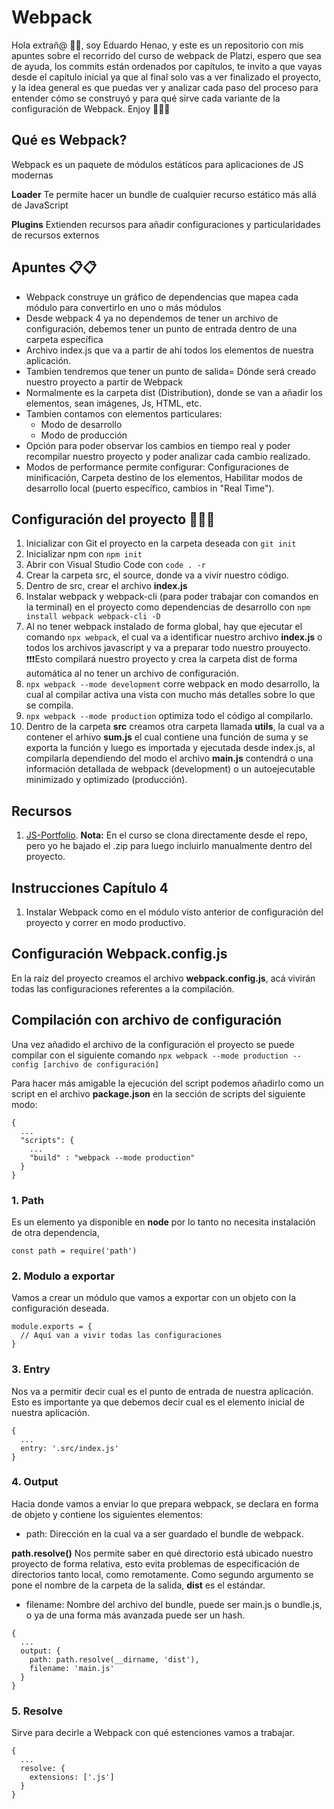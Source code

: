 # Webpack
Hola extrañ@ 👋👤, soy Eduardo Henao, y este es un repositorio con mis apuntes sobre el recorrido del curso de webpack de Platzi, espero que sea de ayuda, los commits están ordenados por capítulos, te invito a que vayas desde el capítulo inicial ya que al final solo vas a ver finalizado el proyecto, y la idea general es que puedas ver y analizar cada paso del proceso para entender cómo se construyó y para qué sirve cada variante de la configuración de Webpack. Enjoy 🤘🤘🤘

## Qué es Webpack?
Webpack es un paquete de módulos estáticos para aplicaciones de JS modernas

**Loader** Te permite hacer un bundle de cualquier recurso estático más allá de JavaScript

**Plugins** Extienden recursos para añadir configuraciones y particularidades de recursos externos

## Apuntes 📋📋
- Webpack construye un gráfico de dependencias que mapea cada módulo para convertirlo en uno o más módulos
- Desde webpack 4 ya no dependemos de tener un archivo de configuración, debemos tener un punto de entrada dentro de una carpeta específica
- Archivo index.js que va a partir de ahí todos los elementos de nuestra aplicación.
- Tambien tendremos que tener un punto de salida= Dónde será creado nuestro proyecto a partir de Webpack
- Normalmente es la carpeta dist (Distribution), donde se van a añadir los elementos, sean imágenes, Js, HTML, etc.
- Tambien contamos con elementos particulares:
  - Modo de desarrollo
  - Modo de producción
- Opción para poder observar los cambios en tiempo real y poder recompilar nuestro proyecto y poder analizar cada cambio realizado.
- Modos de performance permite configurar: Configuraciones de minificación, Carpeta destino de los elementos, Habilitar modos de desarrollo local (puerto específico, cambios in "Real Time").

## Configuración del proyecto 🔧🔧🔧

1. Inicializar con Git el proyecto en la carpeta deseada con `git init`
2. Inicializar npm con `npm init`
3. Abrir con Visual Studio Code con `code . -r`
4. Crear la carpeta src, el source, donde va a vivir nuestro código.
5. Dentro de src, crear el archivo **index.js**
6. Instalar webpack y webpack-cli (para poder trabajar con comandos en la terminal) en el proyecto como dependencias de desarrollo con `npm install webpack webpack-cli -D`
7. Al no tener webpack instalado de forma global, hay que ejecutar el comando `npx webpack`, el cual va a identificar nuestro archivo **index.js** o todos los archivos javascript y va a preparar todo nuestro prouyecto.
❗❗❗Esto compilará nuestro proyecto y crea la carpeta dist de forma automática al no tener un archivo de configuración.
8. `npx webpack --mode development` corre webpack en modo desarrollo, la cual al compilar activa una vista con mucho más detalles sobre lo que se compila.
9. `npx webpack --mode production` optimiza todo el código al compilarlo.
10. Dentro de la carpeta **src** creamos otra carpeta llamada **utils**, la cual va a contener el arhivo **sum.js** el cual contiene una función de suma y se exporta la función y luego es importada y ejecutada desde index.js, al compilarla dependiendo del modo el archivo **main.js** contendrá o una información detallada de webpack (development) o un autoejecutable minimizado y optimizado (producción).

## Recursos
1. [JS-Portfolio](https://github.com/gndx/js-portfolio "Repositorio del proyecto de portafolio que genera datos random"). **Nota:** En el curso se clona directamente desde el repo, pero yo he bajado el .zip para luego incluirlo manualmente dentro del proyecto.

## Instrucciones Capítulo 4
1. Instalar Webpack como en el módulo visto anterior de configuración del proyecto y correr en modo productivo.

## Configuración Webpack.config.js

En la raíz del proyecto creamos el archivo **webpack.config.js**, acá vivirán todas las configuraciones referentes a la compilación.

## Compilación con archivo de configuración
Una vez añadido el archivo de la configuración el proyecto se puede compilar con el siguiente comando `npx webpack --mode production --config [archivo de configuración]`

Para hacer más amigable la ejecución del script podemos añadirlo como un script en el archivo **package.json** en la sección de scripts del siguiente modo:
```
{
  ...
  "scripts": {
    ...
    "build" : "webpack --mode production"
  }
}
```

### 1. Path
Es un elemento ya disponible en **node** por lo tanto no necesita instalación de otra dependencia, 

```
const path = require('path')
```

### 2. Modulo a exportar
Vamos a crear un módulo que vamos a exportar con un objeto con la configuración deseada.

```
module.exports = {
  // Aquí van a vivir todas las configuraciones
}
```

### 3. Entry
Nos va a permitir decir cual es el punto de entrada de nuestra aplicación. Esto es importante ya que debemos decir cual es el elemento inicial de nuestra aplicación.

```
{
  ...
  entry: '.src/index.js'
}
```
### 4. Output
Hacia donde vamos a enviar lo que prepara webpack, se declara en forma de objeto y contiene los siguientes elementos:

- path: Dirección en la cual va a ser guardado el bundle de webpack.

**path.resolve()** Nos permite saber en qué directorio está ubicado nuestro proyecto de forma relativa, esto evita problemas de especificación de directorios tanto local, como remotamente. Como segundo argumento se pone el nombre de la carpeta de la salida, **dist** es el estándar.

- filename: Nombre del archivo del bundle, puede ser main.js o bundle.js, o ya de una forma más avanzada puede ser un hash.

```
{
  ...
  output: {
    path: path.resolve(__dirname, 'dist'),
    filename: 'main.js'
  }
}
```

### 5. Resolve
Sirve para decirle a Webpack con qué estenciones vamos a trabajar.

```
{
  ...
  resolve: {
    extensions: ['.js']
  }
}
```